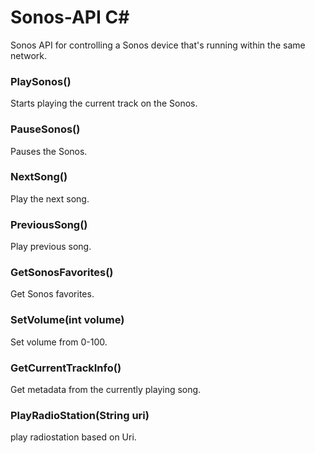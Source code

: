 # Sonos-API C#
Sonos API for controlling a Sonos device that's running within the same network.

### PlaySonos()
Starts playing the current track on the Sonos.

### PauseSonos()
Pauses the Sonos.

### NextSong()
Play the next song.

### PreviousSong()
Play previous song.

### GetSonosFavorites()
Get Sonos favorites.

### SetVolume(int volume)
Set volume from 0-100.

### GetCurrentTrackInfo()
Get metadata from the currently playing song.

### PlayRadioStation(String uri)
play radiostation based on Uri.
